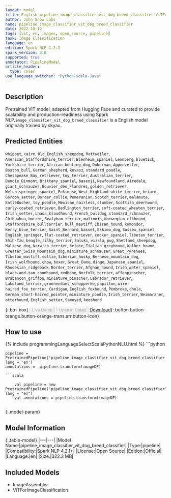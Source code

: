 ```yaml
---
layout: model
title: English pipeline_image_classifier_vit_dog_breed_classifier ViTForImageClassification from skyau
author: John Snow Labs
name: pipeline_image_classifier_vit_dog_breed_classifier
date: 2022-10-12
tags: [vit, en, images, open_source, pipeline]
task: Image Classification
language: en
edition: Spark NLP 4.2.1
spark_version: 3.0
supported: true
annotator: PipelineModel
article_header:
  type: cover
use_language_switcher: "Python-Scala-Java"
---
```


## Description

Pretrained VIT  model, adapted from Hugging Face and curated to provide scalability and production-readiness using Spark NLP.`image_classifier_vit_dog_breed_classifier` is a English model originally trained by skyau.


## Predicted Entities

`whippet`, `cairn`, `Old_English_sheepdog`, `Rottweiler`, `American_Staffordshire_terrier`, `Blenheim_spaniel`, `Leonberg`, `bluetick`, `Yorkshire_terrier`, `African_hunting_dog`, `Doberman`, `Appenzeller`, `Boston_bull`, `German_shepherd`, `kuvasz`, `standard_poodle`, `Chesapeake_Bay_retriever`, `toy_terrier`, `Australian_terrier`, `Dandie_Dinmont`, `Brittany_spaniel`, `basenji`, `Newfoundland`, `Airedale`, `giant_schnauzer`, `Bouvier_des_Flandres`, `golden_retriever`, `Welsh_springer_spaniel`, `Pekinese`, `West_Highland_white_terrier`, `briard`, `Gordon_setter`, `Border_collie`, `Pomeranian`, `Scotch_terrier`, `malamute`, `EntleBucher`, `toy_poodle`, `Mexican_hairless`, `clumber`, `Scottish_deerhound`, `curly-coated_retriever`, `Bedlington_terrier`, `soft-coated_wheaten_terrier`, `Irish_setter`, `Lhasa`, `bloodhound`, `French_bulldog`, `standard_schnauzer`, `Chihuahua`, `borzoi`, `Sealyham_terrier`, `malinois`, `Norwegian_elkhound`, `Staffordshire_bullterrier`, `bull_mastiff`, `Ibizan_hound`, `komondor`, `Kerry_blue_terrier`, `Saint_Bernard`, `basset`, `Eskimo_dog`, `Sussex_spaniel`, `English_springer`, `flat-coated_retriever`, `cocker_spaniel`, `Tibetan_terrier`, `Shih-Tzu`, `beagle`, `silky_terrier`, `Saluki`, `vizsla`, `pug`, `Shetland_sheepdog`, `Maltese_dog`, `Norwich_terrier`, `kelpie`, `Italian_greyhound`, `Walker_hound`, `Greater_Swiss_Mountain_dog`, `miniature_schnauzer`, `Great_Pyrenees`, `Tibetan_mastiff`, `collie`, `Siberian_husky`, `Bernese_mountain_dog`, `Irish_wolfhound`, `chow`, `boxer`, `Great_Dane`, `dingo`, `Japanese_spaniel`, `Rhodesian_ridgeback`, `Border_terrier`, `Afghan_hound`, `Irish_water_spaniel`, `black-and-tan_coonhound`, `redbone`, `Norfolk_terrier`, `affenpinscher`, `Brabancon_griffon`, `miniature_pinscher`, `Labrador_retriever`, `Lakeland_terrier`, `groenendael`, `schipperke`, `papillon`, `wire-haired_fox_terrier`, `Cardigan`, `English_foxhound`, `Pembroke`, `dhole`, `German_short-haired_pointer`, `miniature_poodle`, `Irish_terrier`, `Weimaraner`, `otterhound`, `English_setter`, `Samoyed`, `keeshond`

{:.btn-box}
<button class="button button-orange" disabled>Live Demo</button>
<button class="button button-orange" disabled>Open in Colab</button>
[Download](https://s3.amazonaws.com/auxdata.johnsnowlabs.com/public/models/pipeline_image_classifier_vit_dog_breed_classifier_en_4.2.1_3.0_1665535557269.zip){:.button.button-orange.button-orange-trans.arr.button-icon}

## How to use



<div class="tabs-box" markdown="1">
{% include programmingLanguageSelectScalaPythonNLU.html %}
```python

    pipeline = PretrainedPipeline('pipeline_image_classifier_vit_dog_breed_classifier', lang = 'en')
    annotations =  pipeline.transform(imageDF)
    
```
```scala

    val pipeline = new PretrainedPipeline("pipeline_image_classifier_vit_dog_breed_classifier", lang = "en")
    val annotations = pipeline.transform(imageDF)
    
```
</div>

{:.model-param}
## Model Information

{:.table-model}
|---|---|
|Model Name:|pipeline_image_classifier_vit_dog_breed_classifier|
|Type:|pipeline|
|Compatibility:|Spark NLP 4.2.1+|
|License:|Open Source|
|Edition:|Official|
|Language:|en|
|Size:|322.3 MB|

## Included Models

- ImageAssembler
- ViTForImageClassification